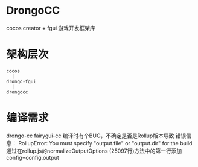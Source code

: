 # DrongoCC
cocos creator + fgui   游戏开发框架库

# 架构层次
    cocos
      |
    drongo-fgui
      |
    drongocc
# 编译需求
drongo-cc fairygui-cc  编译时有个BUG，不确定是否是Rollup版本导致
错误信息： RollupError: You must specify "output.file" or "output.dir" for the build
通过在rollup.js的normalizeOutputOptions (25097行)方法中的第一行添加 config=config.output
